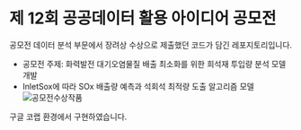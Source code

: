 # 제 12회 공공데이터 활용 아이디어 공모전
공모전 데이터 분석 부문에서 장려상 수상으로 제출했던 코드가 담긴 레포지토리입니다.

- 공모전 주제: 화력발전 대기오염물질 배출 최소화를 위한 희석재 투입량 분석 모델 개발
- InletSox에 따라 SOx 배출량 예측과 석회석 최적량 도출 알고리즘 모델
![공모전수상작품](https://github.com/user-attachments/assets/6803741f-b02e-4712-85a7-5d1c90e6f25f)

구글 코랩 환경에서 구현하였습니다.

